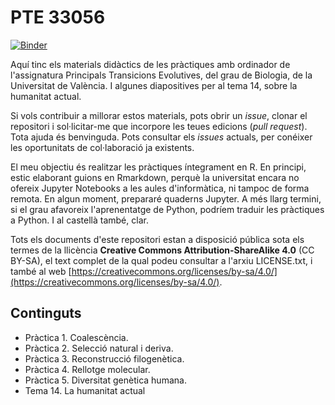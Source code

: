 # PTE 33056

[![Binder](https://mybinder.org/badge_logo.svg)](https://mybinder.org/v2/gh/IgnasiLucas/PTE_33056/HEAD)

Aquí tinc els materials didàctics de les pràctiques amb ordinador de l'assignatura
Principals Transicions Evolutives, del grau de Biologia, de la Universitat de València.
I algunes diapositives per al tema 14, sobre la humanitat actual.

Si vols contribuir a millorar estos materials, pots obrir un *issue*, clonar el repositori
i sol·licitar-me que incorpore les teues edicions (*pull request*). Tota ajuda és benvinguda.
Pots consultar els *issues* actuals, per conéixer les oportunitats de col·laboració ja
existents.

El meu objectiu és realitzar les pràctiques íntegrament en R. En principi, estic elaborant
guions en Rmarkdown, perquè la universitat encara no ofereix Jupyter Notebooks a les aules
d'informàtica, ni tampoc de forma remota. En algun moment, prepararé quaderns Jupyter.
A més llarg termini, si el grau afavoreix l'aprenentatge de Python, podríem traduir les
pràctiques a Python. I al castellà també, clar.

Tots els documents d'este repositori estan a disposició pública sota els termes de
la llicència **Creative Commons Attribution-ShareAlike 4.0** (CC BY-SA), el text complet
de la qual podeu consultar a l'arxiu LICENSE.txt, i també al web
[https://creativecommons.org/licenses/by-sa/4.0/](https://creativecommons.org/licenses/by-sa/4.0/).

## Continguts

- Pràctica 1. Coalescència.
- Pràctica 2. Selecció natural i deriva.
- Pràctica 3. Reconstrucció filogenètica.
- Pràctica 4. Rellotge molecular.
- Pràctica 5. Diversitat genètica humana.
- Tema 14. La humanitat actual




